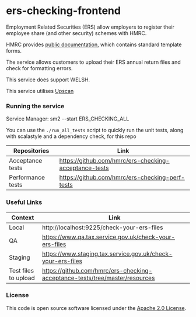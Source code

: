 
# ers-checking-frontend
Employment Related Securities (ERS) allow employers to register their employee share (and other security) schemes with HMRC.

HMRC provides [public documentation](https://www.gov.uk/topic/business-tax/employment-related-securities), which contains standard template forms.

The service allows customers to upload their ERS annual return files and check for formatting errors.

This service does support WELSH.

This service utilises [Upscan](https://github.com/hmrc/upscan-initiate)


### Running the service

Service Manager: sm2 --start ERS_CHECKING_ALL

You can use the `./run_all_tests` script to quickly run the unit tests, along with scalastyle and a dependency check,  for this repo

|Repositories|Link|
|------------|----|
|Acceptance tests|https://github.com/hmrc/ers-checking-acceptance-tests|
|Performance tests|https://github.com/hmrc/ers-checking-perf-tests|

### Useful Links

|Context|Link|
|------------|----|
|Local|http://localhost:9225/check-your-ers-files|
|QA|https://www.qa.tax.service.gov.uk/check-your-ers-files|
|Staging|https://www.staging.tax.service.gov.uk/check-your-ers-files|
|Test files to upload|https://github.com/hmrc/ers-checking-acceptance-tests/tree/master/resources|

### License

This code is open source software licensed under the [Apache 2.0 License]("http://www.apache.org/licenses/LICENSE-2.0.html").
    
